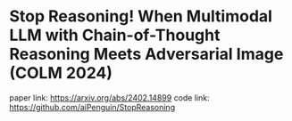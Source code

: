 # Stop Reasoning! When Multimodal LLM with Chain-of-Thought Reasoning Meets Adversarial Image (COLM 2024)

paper link: https://arxiv.org/abs/2402.14899 
code link: https://github.com/aiPenguin/StopReasoning